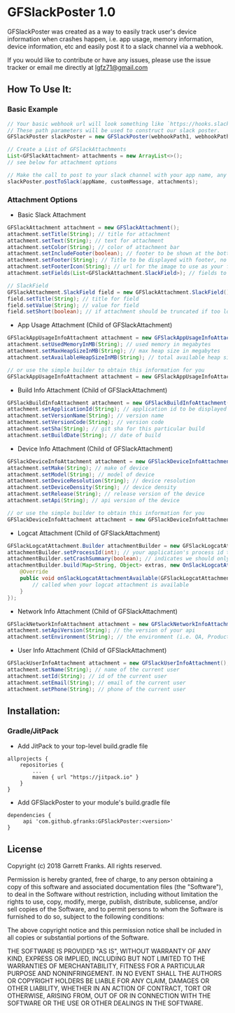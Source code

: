 GFSlackPoster 1.0
===========

GFSlackPoster was created as a way to easily track user's device information when crashes happen, i.e. app usage, memory information, device information, etc and easily post it to a slack channel via a webhook.

If you would like to contribute or have any issues, please use the issue tracker or email me directly at lgfz71@gmail.com

How To Use It:
-------------

### Basic Example

```java
// Your basic webhook url will look something like `https://hooks.slack.com/1234/abcd/1a2b3c4d` with 3 path parameters.
// These path parameters will be used to construct our slack poster.
GFSlackPoster slackPoster = new GFSlackPoster(webhookPath1, webhookPath2, webhookPath3);

// Create a List of GFSlackAttachments
List<GFSlackAttachment> attachments = new ArrayList<>();
// see below for attachment options

// Make the call to post to your slack channel with your app name, any custom message, and your attachments
slackPoster.postToSlack(appName, customMessage, attachments);
```

### Attachment Options

- Basic Slack Attachment
```java
GFSlackAttachment attachment = new GFSlackAttachment();
attachment.setTitle(String); // title for attachment
attachment.setText(String); // text for attachment
attachment.setColor(String); // color of attachment bar
attachment.setIncludeFooter(boolean); // footer to be shown at the bottom of the attachment, i.e. app name and timestamp, timestamp is already set to current time
attachment.setFooter(String); // Title to be displayed with footer, no footer will be displayed if footer and footer icon are not set
attachment.setFooterIcon(String); // url for the image to use as your footer's icon, no footer will be displayed if footer and footer icon are not set
attachment.setFields(List<GFSlackAttachment.SlackField>); // fields to use for attachment (defaults to 1 when not set)

// SlackField
GFSlackAttachment.SlackField field = new GFSlackAttachment.SlackField();
field.setTitle(String); // title for field
field.setValue(String); // value for field
field.setShort(boolean); // if attachment should be truncated if too long, defaults to true
```

- App Usage Attachment (Child of GFSlackAttachment)
```java
GFSlackAppUsageInfoAttachment attachment = new GFSlackAppUsageInfoAttachment();
attachment.setUsedMemoryInMB(String); // used memory in megabytes
attachment.setMaxHeapSizeInMB(String); // max heap size in megabytes
attachment.setAvailableHeapSizeInMB(String); // total available heap size in megabytes

// or use the simple builder to obtain this information for you
GFSlackAppUsageInfoAttachment attachment = new GFSlackAppUsageInfoAttachment.SimpleBuilder().build();
```

- Build Info Attachment (Child of GFSlackAttachment)
```java
GFSlackBuildInfoAttachment attachment = new GFSlackBuildInfoAttachment();
attachment.setApplicationId(String); // application id to be displayed
attachment.setVersionName(String); // version name
attachment.setVersionCode(String); // version code
attachment.setSha(String); // git sha for this particular build
attachment.setBuildDate(String); // date of build
```

- Device Info Attachment (Child of GFSlackAttachment)
```java
GFSlackDeviceInfoAttachment attachment = new GFSlackDeviceInfoAttachment();
attachment.setMake(String); // make of device
attachment.setModel(String); // model of device
attachment.setDeviceResolution(String); // device resolution
attachment.setDeviceDensity(String); // device density
attachment.setRelease(String); // release version of the device
attachment.setApi(String); // api version of the device

// or use the simple builder to obtain this information for you
GFSlackDeviceInfoAttachment attachment = new GFSlackDeviceInfoAttachment.SimpleBuilder(Context).build();
```

- Logcat Attachment (Child of GFSlackAttachment)
```java
GFSlackLogcatAttachment.Builder attachmentBuilder = new GFSlackLogcatAttachment.Builder();
attachmentBuilder.setProcessId(int); // your application's process id to monitor -- REQUIRED
attachmentBuilder.setCrashSummary(boolean); // indicates we should only look for error logs for your application' process
attachmentBuilder.build(Map<String, Object> extras, new OnSlackLogcatAttachmentAvailableListener() {
    @Override
    public void onSlackLogcatAttachmentAvailable(GFSlackLogcatAttachment attachment, Map<String, Object> extras) {
        // called when your logcat attachment is available
    }
});
```

- Network Info Attachment (Child of GFSlackAttachment)
```java
GFSlackNetworkInfoAttachment attachment = new GFSlackNetworkInfoAttachment();
attachment.setApiVersion(String); // the version of your api
attachment.setEnvironment(String); // the environment (i.e. QA, Production, DEV, etc)
```

- User Info Attachment (Child of GFSlackAttachment)
```java
GFSlackUserInfoAttachment attachment = new GFSlackUserInfoAttachment();
attachment.setName(String); // name of the current user
attachment.setId(String); // id of the current user
attachment.setEmail(String); // email of the current user
attachment.setPhone(String); // phone of the current user
```

Installation:
------------

### Gradle/JitPack

- Add JitPack to your top-level build.gradle file
```
allprojects {
    repositories {
        ...
        maven { url "https://jitpack.io" }
    }
}
```
- Add GFSlackPoster to your module's build.gradle file
```
dependencies {
     api 'com.github.gfranks:GFSlackPoster:<version>'
}
```

License
-------
Copyright (c) 2018 Garrett Franks. All rights reserved.

Permission is hereby granted, free of charge, to any person obtaining a copy
of this software and associated documentation files (the "Software"), to deal
in the Software without restriction, including without limitation the rights
to use, copy, modify, merge, publish, distribute, sublicense, and/or sell
copies of the Software, and to permit persons to whom the Software is
furnished to do so, subject to the following conditions:

The above copyright notice and this permission notice shall be included in
all copies or substantial portions of the Software.

THE SOFTWARE IS PROVIDED "AS IS", WITHOUT WARRANTY OF ANY KIND, EXPRESS OR
IMPLIED, INCLUDING BUT NOT LIMITED TO THE WARRANTIES OF MERCHANTABILITY,
FITNESS FOR A PARTICULAR PURPOSE AND NONINFRINGEMENT. IN NO EVENT SHALL THE
AUTHORS OR COPYRIGHT HOLDERS BE LIABLE FOR ANY CLAIM, DAMAGES OR OTHER
LIABILITY, WHETHER IN AN ACTION OF CONTRACT, TORT OR OTHERWISE, ARISING FROM,
OUT OF OR IN CONNECTION WITH THE SOFTWARE OR THE USE OR OTHER DEALINGS IN THE
SOFTWARE.
